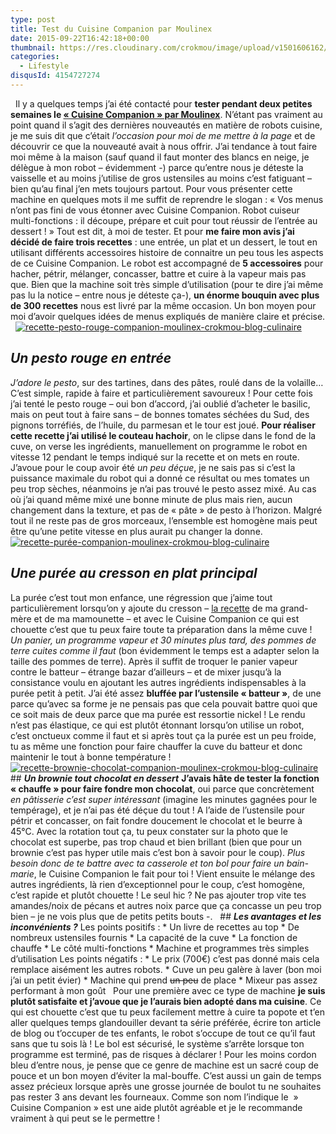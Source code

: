 ```yaml
---
type: post
title: Test du Cuisine Companion par Moulinex
date: 2015-09-22T16:42:18+00:00
thumbnail: https://res.cloudinary.com/crokmou/image/upload/v1501606162/test-companion-moulinex-crokmou-blog-culinaire1-160x107_ljqgz6.jpg
categories: 
  - Lifestyle
disqusId: 4154727274
---
```


  Il y a quelques temps j’ai été contacté pour **tester pendant deux petites semaines le [« Cuisine Companion » par Moulinex](http://www.cuisinecompanion.moulinex.be/)**. N’étant pas vraiment au point quand il s’agit des dernières nouveautés en matière de robots cuisine, je me suis dit que c’était _l’occasion pour moi de me mettre à la page_ et de découvrir ce que la nouveauté avait à nous offrir. J’ai tendance à tout faire moi même à la maison (sauf quand il faut monter des blancs en neige, je délègue à mon robot – évidemment -) parce qu’entre nous je déteste la vaisselle et au moins j’utilise de gros ustensiles au moins c’est fatiguant – bien qu’au final j’en mets toujours partout. Pour vous présenter cette machine en quelques mots il me suffit de reprendre le slogan : « Vos menus n’ont pas fini de vous étonner avec Cuisine Companion. Robot cuiseur multi-fonctions : il découpe, prépare et cuit pour tout réussir de l’entrée au dessert ! » Tout est dit, à moi de tester. Et pour **me faire mon avis j’ai décidé de faire trois recettes** : une entrée, un plat et un dessert, le tout en utilisant différents accessoires histoire de connaitre un peu tous les aspects de ce Cuisine Companion. Le robot est accompagné de **5 accessoires** pour hacher, pétrir, mélanger, concasser, battre et cuire à la vapeur mais pas que. Bien que la machine soit très simple d’utilisation (pour te dire j’ai même pas lu la notice – entre nous je déteste ça-), **un énorme bouquin avec plus de 300 recettes** nous est livré par la même occasion. Un bon moyen pour moi d’avoir quelques idées de menus expliqués de manière claire et précise.   [![recette-pesto-rouge-companion-moulinex-crokmou-blog-culinaire](https://res.cloudinary.com/crokmou/image/upload/v1501606058/recette-pesto-rouge-companion-moulinex-crokmou-blog-culinaire_xaolvj.jpg)](https://res.cloudinary.com/crokmou/image/upload/v1501606058/recette-pesto-rouge-companion-moulinex-crokmou-blog-culinaire_xaolvj.jpg)  

## _**Un pesto rouge en entrée**_

_J’adore le pesto_, sur des tartines, dans des pâtes, roulé dans de la volaille… C’est simple, rapide à faire et particulièrement savoureux ! Pour cette fois j’ai tenté le pesto rouge – oui bon d’accord, j’ai oublié d’acheter le basilic, mais on peut tout à faire sans – de bonnes tomates séchées du Sud, des pignons torréfiés, de l’huile, du parmesan et le tour est joué. **Pour réaliser cette recette j’ai utilisé le couteau hachoir**, on le clipse dans le fond de la cuve, on verse les ingrédients, manuellement on programme le robot en vitesse 12 pendant le temps indiqué sur la recette et on mets en route. J’avoue pour le coup avoir été _un peu déçue_, je ne sais pas si c’est la puissance maximale du robot qui a donné ce résultat ou mes tomates un peu trop sèches, néanmoins je n’ai pas trouvé le pesto assez mixé. Au cas où j’ai quand même mixé une bonne minute de plus mais rien, aucun changement dans la texture, et pas de « pâte » de pesto à l’horizon. Malgré tout il ne reste pas de gros morceaux, l’ensemble est homogène mais peut être qu’une petite vitesse en plus aurait pu changer la donne.   [![recette-purée-companion-moulinex-crokmou-blog-culinaire](https://res.cloudinary.com/crokmou/image/upload/v1501606059/recette-pur--e-companion-moulinex-crokmou-blog-culinaire_giyfbb.jpg)](https://res.cloudinary.com/crokmou/image/upload/v1501606059/recette-pur--e-companion-moulinex-crokmou-blog-culinaire_giyfbb.jpg)  

## _**Une purée au cresson en plat principal**_ 

La purée c’est tout mon enfance, une régression que j’aime tout particulièrement lorsqu’on y ajoute du cresson – [la recette](http://www.crokmou.com/2011/11/la-puree-verte-au-cresson) de ma grand-mère et de ma mamounette – et avec le Cuisine Companion ce qui est chouette c’est que tu peux faire toute ta préparation dans la même cuve ! _Un panier, un programme vapeur et 30 minutes plus tard, des pommes de terre cuites comme il faut_ (bon évidemment le temps est a adapter selon la taille des pommes de terre). Après il suffit de troquer le panier vapeur contre le batteur – étrange bazar d’ailleurs – et de mixer jusqu’à la consistance voulu en ajoutant les autres ingrédients indispensables à la purée petit à petit. J’ai été assez **bluffée par l’ustensile « batteur »**, de une parce qu’avec sa forme je ne pensais pas que cela pouvait battre quoi que ce soit mais de deux parce que ma purée est ressortie nickel ! Le rendu n’est pas élastique, ce qui est plutôt étonnant lorsqu’on utilise un robot, c’est onctueux comme il faut et si après tout ça la purée est un peu froide, tu as même une fonction pour faire chauffer la cuve du batteur et donc maintenir le tout à bonne température !   [![recette-brownie-chocolat-companion-moulinex-crokmou-blog-culinaire](https://res.cloudinary.com/crokmou/image/upload/v1501606041/recette-brownie-chocolat-companion-moulinex-crokmou-blog-culinaire_tuoehw.jpg)](https://res.cloudinary.com/crokmou/image/upload/v1501606041/recette-brownie-chocolat-companion-moulinex-crokmou-blog-culinaire_tuoehw.jpg)   ## _**Un brownie tout chocolat en dessert**_ **J’avais hâte de tester la fonction « chauffe » pour faire fondre mon chocolat**, oui parce que concrètement _en pâtisserie c’est super intéressant_ (imagine les minutes gagnées pour le tempérage), et je n’ai pas été déçue du tout ! A l’aide de l’ustensile pour pétrir et concasser, on fait fondre doucement le chocolat et le beurre à 45°C. Avec la rotation tout ça, tu peux constater sur la photo que le chocolat est superbe, pas trop chaud et bien brillant (bien que pour un brownie c’est pas hyper utile mais c’est bon à savoir pour le coup). _Plus besoin donc de te battre avec ta casserole et ton bol pour faire un bain-marie_, le Cuisine Companion le fait pour toi ! Vient ensuite le mélange des autres ingrédients, là rien d’exceptionnel pour le coup, c’est homogène, c’est rapide et plutôt chouette ! Le seul hic ? Ne pas ajouter trop vite tes amandes/noix de pécans et autres noix parce que ça concasse un peu trop bien – je ne vois plus que de petits petits bouts -.   ## _**Les avantages et les inconvénients ?**_ Les points positifs : * Un livre de recettes au top * De nombreux ustensiles fournis * La capacité de la cuve * La fonction de chauffe * Le côté multi-fonctions * Machine et programmes très simples d’utilisation Les points négatifs : * Le prix (700€) c’est pas donné mais cela remplace aisément les autres robots. * Cuve un peu galère à laver (bon moi j’ai un petit évier) * Machine qui prend <del>un peu</del> de place * Mixeur pas assez performant à mon goût   Pour une première avec ce type de machine **je suis plutôt satisfaite et j’avoue que je l’aurais bien adopté dans ma cuisine**. Ce qui est chouette c’est que tu peux facilement mettre à cuire ta popote et t’en aller quelques temps glandouiller devant ta série préférée, écrire ton article de blog ou t’occuper de tes enfants, le robot s’occupe de tout ce qu’il faut sans que tu sois là ! Le bol est sécurisé, le système s’arrête lorsque ton programme est terminé, pas de risques à déclarer ! Pour les moins cordon bleu d’entre nous, je pense que ce genre de machine est un sacré coup de pouce et un bon moyen d’éviter la mal-bouffe. C’est aussi un gain de temps assez précieux lorsque après une grosse journée de boulot tu ne souhaites pas rester 3 ans devant les fourneaux. Comme son nom l’indique le  » Cuisine Companion » est une aide plutôt agréable et je le recommande vraiment à qui peut se le permettre !